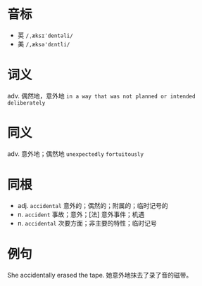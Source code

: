 # 音标

- 英 `/ˌæksɪˈdentəli/`
- 美 `/,æksə'dɛntli/`

# 词义

adv. 偶然地，意外地
`in a way that was not planned or intended deliberately`

# 同义

adv. 意外地；偶然地
`unexpectedly` `fortuitously`

# 同根

- adj. `accidental` 意外的；偶然的；附属的；临时记号的
- n. `accident` 事故；意外；[法] 意外事件；机遇
- n. `accidental` 次要方面；非主要的特性；临时记号

# 例句

She accidentally erased the tape.
她意外地抹去了录了音的磁带。


